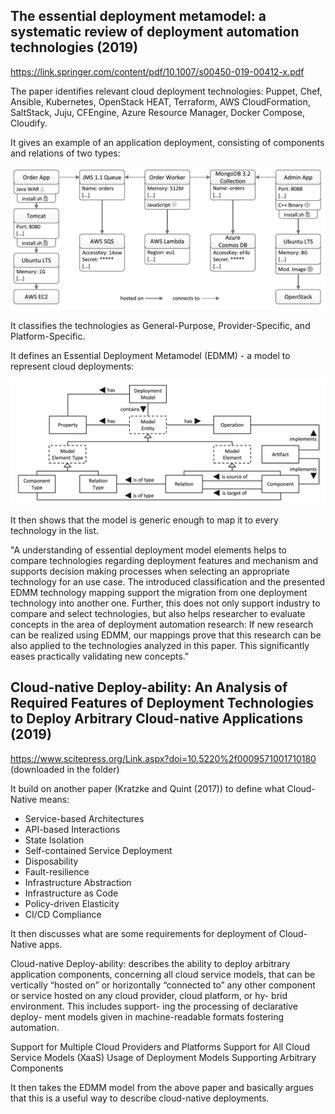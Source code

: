 ## The essential deployment metamodel: a systematic review of deployment automation technologies (2019)

https://link.springer.com/content/pdf/10.1007/s00450-019-00412-x.pdf

The paper identifies relevant cloud deployment technologies: Puppet, Chef, Ansible, Kubernetes, OpenStack HEAT, Terraform, AWS CloudFormation, SaltStack, Juju, CFEngine, Azure Resource Manager, Docker Compose, Cloudify.

It gives an example of an application deployment, consisting of components and relations of two types:

![1](./deployment-metamodel-1.png)

It classifies the technologies as General-Purpose, Provider-Specific, and Platform-Specific.

It defines an Essential Deployment Metamodel (EDMM) - a model to represent cloud deployments:

![2](./deployment-metamodel-2.png)

It then shows that the model is generic enough to map it to every technology in the list.

"A understanding of essential deployment model elements helps to compare technologies regarding deployment features and mechanism and supports decision making processes when selecting an appropriate technology for an use case. The introduced classification and the presented EDMM technology mapping support the migration from one deployment technology into another one. Further, this does not only support industry to compare and select technologies, but also helps researcher to evaluate concepts in the area of deployment automation research: If new research can be realized using EDMM, our mappings prove that this research can be also applied to the technologies analyzed in this paper. This significantly eases practically validating new concepts."



## Cloud-native Deploy-ability: An Analysis of Required Features of Deployment Technologies to Deploy Arbitrary Cloud-native Applications (2019)

https://www.scitepress.org/Link.aspx?doi=10.5220%2f0009571001710180 (downloaded in the folder)

It build on another paper (Kratzke and Quint (2017)) to define what Cloud-Native means:

- Service-based Architectures
- API-based Interactions
- State Isolation
- Self-contained Service Deployment
- Disposability
- Fault-resilience
- Infrastructure Abstraction
- Infrastructure as Code
- Policy-driven Elasticity
- CI/CD Compliance

It then discusses what are some requirements for deployment of Cloud-Native apps.

Cloud-native Deploy-ability: describes the ability to deploy arbitrary application components, concerning all cloud service models, that can be vertically “hosted on” or horizontally “connected to” any other component or service hosted on any cloud provider, cloud platform, or hy- brid environment. This includes support- ing the processing of declarative deploy- ment models given in machine-readable formats fostering automation.

Support for Multiple Cloud Providers and Platforms
Support for All Cloud Service Models (XaaS)
Usage of Deployment Models Supporting Arbitrary Components

It then takes the EDMM model from the above paper and basically argues that this is a useful way to describe cloud-native deployments.